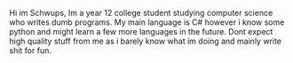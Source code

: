 Hi im Schwups,
Im a year 12 college student studying computer science who writes dumb programs.
My main language is C# however i know some python and might learn a few more languages in the future.
Dont expect high quality stuff from me as i barely know what im doing and mainly write shit for fun.
